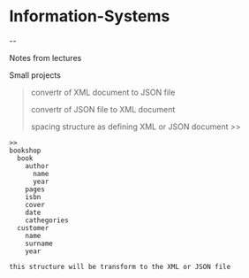 # Information-Systems
--

Notes from lectures

Small projects

> convertr of XML document to JSON file
> 
> convertr of JSON file to XML document
> 
> spacing structure as defining XML or JSON document >> 


    >>
    bookshop
      book
        author
          name
          year
        pages
        isbn
        cover
        date
        cathegories
      customer
        name
        surname
        year

    this structure will be transform to the XML or JSON file
